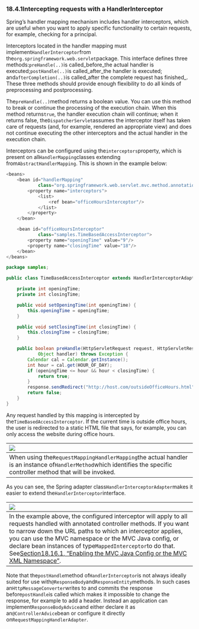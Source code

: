 ### 18.4.1Intercepting requests with a HandlerInterceptor

Spring’s handler mapping mechanism includes handler interceptors, which are useful when you want to apply specific functionality to certain requests, for example, checking for a principal.

Interceptors located in the handler mapping must implement`HandlerInterceptor`from the`org.springframework.web.servlet`package. This interface defines three methods:`preHandle(..)`is called_before_the actual handler is executed;`postHandle(..)`is called_after_the handler is executed; and`afterCompletion(..)`is called_after the complete request has finished_. These three methods should provide enough flexibility to do all kinds of preprocessing and postprocessing.

The`preHandle(..)`method returns a boolean value. You can use this method to break or continue the processing of the execution chain. When this method returns`true`, the handler execution chain will continue; when it returns false, the`DispatcherServlet`assumes the interceptor itself has taken care of requests \(and, for example, rendered an appropriate view\) and does not continue executing the other interceptors and the actual handler in the execution chain.

Interceptors can be configured using the`interceptors`property, which is present on all`HandlerMapping`classes extending from`AbstractHandlerMapping`. This is shown in the example below:

```java
<beans>
	<bean id="handlerMapping"
			class="org.springframework.web.servlet.mvc.method.annotation.RequestMappingHandlerMapping">
		<property name="interceptors">
			<list>
				<ref bean="officeHoursInterceptor"/>
			</list>
		</property>
	</bean>

	<bean id="officeHoursInterceptor"
			class="samples.TimeBasedAccessInterceptor">
		<property name="openingTime" value="9"/>
		<property name="closingTime" value="18"/>
	</bean>
</beans>
```

```java
package samples;

public class TimeBasedAccessInterceptor extends HandlerInterceptorAdapter {

	private int openingTime;
	private int closingTime;

	public void setOpeningTime(int openingTime) {
		this.openingTime = openingTime;
	}

	public void setClosingTime(int closingTime) {
		this.closingTime = closingTime;
	}

	public boolean preHandle(HttpServletRequest request, HttpServletResponse response,
			Object handler) throws Exception {
		Calendar cal = Calendar.getInstance();
		int hour = cal.get(HOUR_OF_DAY);
		if (openingTime <= hour && hour < closingTime) {
			return true;
		}
		response.sendRedirect("http://host.com/outsideOfficeHours.html");
		return false;
	}
}
```

Any request handled by this mapping is intercepted by the`TimeBasedAccessInterceptor`. If the current time is outside office hours, the user is redirected to a static HTML file that says, for example, you can only access the website during office hours.

| ![](https://docs.spring.io/spring/docs/5.0.0.M5/spring-framework-reference/html/images/note.png) |
| :--- |
| When using the`RequestMappingHandlerMapping`the actual handler is an instance of`HandlerMethod`which identifies the specific controller method that will be invoked. |

As you can see, the Spring adapter class`HandlerInterceptorAdapter`makes it easier to extend the`HandlerInterceptor`interface.

| ![](https://docs.spring.io/spring/docs/5.0.0.M5/spring-framework-reference/html/images/tip.png) |
| :--- |
| In the example above, the configured interceptor will apply to all requests handled with annotated controller methods. If you want to narrow down the URL paths to which an interceptor applies, you can use the MVC namespace or the MVC Java config, or declare bean instances of type`MappedInterceptor`to do that. See[Section18.16.1, “Enabling the MVC Java Config or the MVC XML Namespace”](https://docs.spring.io/spring/docs/5.0.0.M5/spring-framework-reference/html/mvc.html#mvc-config-enable). |

Note that the`postHandle`method of`HandlerInterceptor`is not always ideally suited for use with`@ResponseBody`and`ResponseEntity`methods. In such cases an`HttpMessageConverter`writes to and commits the response before`postHandle`is called which makes it impossible to change the response, for example to add a header. Instead an application can implement`ResponseBodyAdvice`and either declare it as an`@ControllerAdvice`bean or configure it directly on`RequestMappingHandlerAdapter`.

